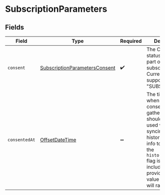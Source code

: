 # SubscriptionParameters


## Fields

| Field                                                                                                                                                                                                                                             | Type                                                                                                                                                                                                                                              | Required                                                                                                                                                                                                                                          | Description                                                                                                                                                                                                                                       | Example                                                                                                                                                                                                                                           |
| ------------------------------------------------------------------------------------------------------------------------------------------------------------------------------------------------------------------------------------------------- | ------------------------------------------------------------------------------------------------------------------------------------------------------------------------------------------------------------------------------------------------- | ------------------------------------------------------------------------------------------------------------------------------------------------------------------------------------------------------------------------------------------------- | ------------------------------------------------------------------------------------------------------------------------------------------------------------------------------------------------------------------------------------------------- | ------------------------------------------------------------------------------------------------------------------------------------------------------------------------------------------------------------------------------------------------- |
| `consent`                                                                                                                                                                                                                                         | [SubscriptionParametersConsent](../../models/components/SubscriptionParametersConsent.md)                                                                                                                                                         | :heavy_check_mark:                                                                                                                                                                                                                                | The Consent status to be set as part of the subscribe call. Currently supports "SUBSCRIBED".                                                                                                                                                      | SUBSCRIBED                                                                                                                                                                                                                                        |
| `consentedAt`                                                                                                                                                                                                                                     | [OffsetDateTime](https://docs.oracle.com/javase/8/docs/api/java/time/OffsetDateTime.html)                                                                                                                                                         | :heavy_minus_sign:                                                                                                                                                                                                                                | The timestamp of when the profile's consent was gathered. This should only be used when syncing over historical consent info to Klaviyo; if the `historical_import` flag is not included, providing any value for this field will raise an error. |                                                                                                                                                                                                                                                   |